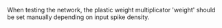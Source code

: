 When testing the network, the plastic weight multiplicator 'weight' should be set manually depending on input spike density.
